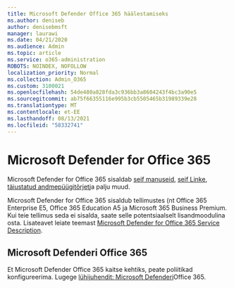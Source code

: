 ```yaml
---
title: Microsoft Defender Office 365 häälestamiseks
ms.author: deniseb
author: denisebmsft
manager: laurawi
ms.date: 04/21/2020
ms.audience: Admin
ms.topic: article
ms.service: o365-administration
ROBOTS: NOINDEX, NOFOLLOW
localization_priority: Normal
ms.collection: Admin_O365
ms.custom: 3100021
ms.openlocfilehash: 54de480a828fda3c936bb3a8604243f4bc3a90e5
ms.sourcegitcommit: ab75f66355116e995b3cb5505465b31989339e28
ms.translationtype: MT
ms.contentlocale: et-EE
ms.lasthandoff: 08/13/2021
ms.locfileid: "58332741"
---
```

# <a name="microsoft-defender-for-office-365"></a>Microsoft Defender for Office 365

Microsoft Defender for Office 365 sisaldab [seif manuseid](https://docs.microsoft.com/microsoft-365/security/office-365-security/atp-safe-attachments), [seif Linke](https://docs.microsoft.com/microsoft-365/security/office-365-security/atp-safe-links), [täiustatud andmepüügitõrjet](https://docs.microsoft.com/microsoft-365/security/office-365-security/atp-anti-phishing)ja palju muud. 

Microsoft Defender for Office 365 sisaldub tellimustes (nt Office 365 Enterprise E5, Office 365 Education A5 ja Microsoft 365 Business Premium. Kui teie tellimus seda ei sisalda, saate selle potentsiaalselt lisandmoodulina osta. Lisateavet leiate teemast [Microsoft Defender for Office 365 Service Description](https://docs.microsoft.com/office365/servicedescriptions/office-365-advanced-threat-protection-service-description).

## <a name="set-up-microsoft-defender-for-office-365"></a>Microsoft Defenderi Office 365

Et Microsoft Defender Office 365 kaitse kehtiks, peate poliitikad konfigureerima. Lugege [lühijuhendit: Microsoft Defenderi](https://docs.microsoft.com/microsoft-365/security/office-365-security/office-365-atp)Office 365.

